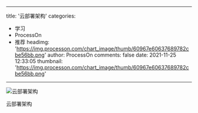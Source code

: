 
---
title: '云部署架构'
categories: 
 - 学习
 - ProcessOn
 - 推荐
headimg: 'https://img.processon.com/chart_image/thumb/60967e60637689782cbe56bb.png'
author: ProcessOn
comments: false
date: 2021-11-25 12:33:05
thumbnail: 'https://img.processon.com/chart_image/thumb/60967e60637689782cbe56bb.png'
---

<div>   
<img class="thumb" alt="云部署架构" src="https://img.processon.com/chart_image/thumb/60967e60637689782cbe56bb.png" referrerpolicy="no-referrer">
<p>云部署架构</p>  
</div>
            